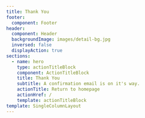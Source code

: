 ```yaml
---
title: Thank You
footer:
  component: Footer
header:
  component: Header
  backgroundImage: images/detail-bg.jpg
  inversed: false
  displayAction: true
sections:
  - name: hero
    type: actionTitleBlock
    component: ActionTitleBlock
    title: Thank You
    subtitle: A confirmation email is on it's way.
    actionTitle: Return to homepage
    actionHref: /
    template: actionTitleBlock
template: SingleColumnLayout
---
```

